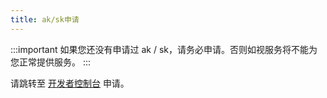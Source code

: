 ```yaml
---
title: ak/sk申请
---
```


:::important
如果您还没有申请过 ak / sk，请务必申请。否则如视服务将不能为您正常提供服务。
:::

请跳转至 [开发者控制台](https://developers.realsee.com/console) 申请。
